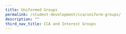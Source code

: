 ```yaml
---
title: Uniformed Groups
permalink: /student-development/cca/uniform-groups/
description: ""
third_nav_title: CCA and Interest Groups
---
```

